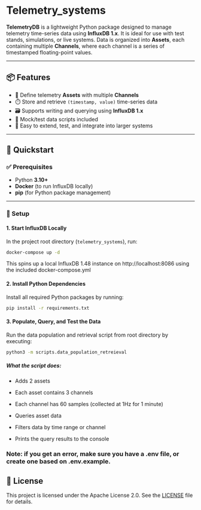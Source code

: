 # Telemetry_systems

**TelemetryDB** is a lightweight Python package designed to manage telemetry time-series data using **InfluxDB 1.x**. It is ideal for use with test stands, simulations, or live systems. Data is organized into **Assets**, each containing multiple **Channels**, where each channel is a series of timestamped floating-point values.

---

## 📦 Features

- 🚀 Define telemetry **Assets** with multiple **Channels**
- ⏱️ Store and retrieve `(timestamp, value)` time-series data
- 🗃️ Supports writing and querying using **InfluxDB 1.x**
- 🧪 Mock/test data scripts included
- 🔁 Easy to extend, test, and integrate into larger systems

---

## 🚀 Quickstart

### ✅ Prerequisites

- Python **3.10+**
- **Docker** (to run InfluxDB locally)
- **pip** (for Python package management)

---

### 🔧 Setup

#### 1. Start InfluxDB Locally

In the project root directory (`telemetry_systems`), run:

```bash
docker-compose up -d
```
This spins up a local InfluxDB 1.48 instance on http://localhost:8086 using the included docker-compose.yml


#### 2. Install Python Dependencies
Install all required Python packages by running:

```bash
pip install -r requirements.txt
```

#### 3. Populate, Query, and Test the Data

Run the data population and retrieval script from root directory by executing:

```bash
python3 -m scripts.data_population_retreieval
```

##### What the script does:

- Adds 2 assets

- Each asset contains 3 channels

- Each channel has 60 samples (collected at 1Hz for 1 minute)

- Queries asset data

- Filters data by time range or channel

- Prints the query results to the console

### Note: if you get an error, make sure you have a .env file, or create one based on .env.example.

## 📜 License

This project is licensed under the Apache License 2.0. See the [LICENSE](LICENSE) file for details.
